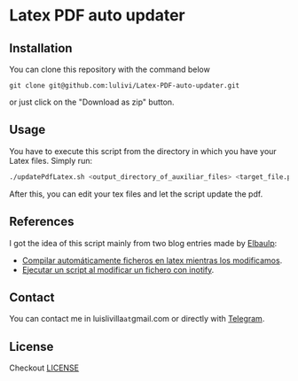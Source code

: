 # Latex PDF auto updater

## Installation

You can clone this repository with the command below
```
git clone git@github.com:lulivi/Latex-PDF-auto-updater.git
```
or just click on the "Download as zip" button.

## Usage

You have to execute this script from the directory in which you have your Latex files. Simply run:
```bash
./updatePdfLatex.sh <output_directory_of_auxiliar_files> <target_file.pdf>
```
After this, you can edit your tex files and let the script update the pdf.

## References

I got the idea of this script mainly from two blog entries made by [Elbaulp](https://github.com/Elbaulp):

- [Compilar automáticamente ficheros en latex mientras los modificamos](https://elbauldelprogramador.com/compilar-automaticamente-ficheros-en-latex-mientras-los-modificamos/).
- [Ejecutar un script al modificar un fichero con inotify](https://elbauldelprogramador.com/ejecutar-un-script-al-modificar-un-fichero-con-inotify).

## Contact

You can contact me in luislivilla`at`gmail.com or directly with [Telegram](http://t.me/lulivi).

## License

Checkout [LICENSE](https://github.com/lulivi/Latex-PDF-auto-updater/blob/master/LICENSE)